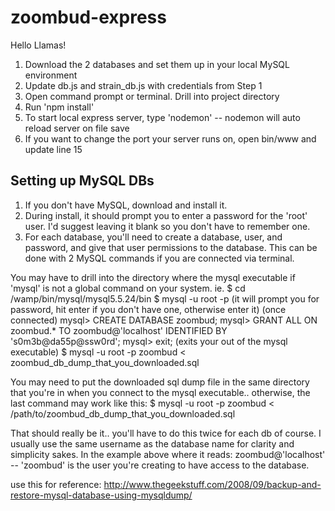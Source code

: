 # zoombud-express
Hello Llamas!

1. Download the 2 databases and set them up in your local MySQL environment
2. Update db.js and strain_db.js with credentials from Step 1
3. Open command prompt or terminal. Drill into project directory
4. Run 'npm install'
5. To start local express server, type 'nodemon' -- nodemon will auto reload server on file save
6. If you want to change the port your server runs on, open bin/www and update line 15


## Setting up MySQL DBs
1. If you don't have MySQL, download and install it.
2. During install, it should prompt you to enter a password for the 'root' user. I'd suggest leaving it blank so you don't have to remember one.
3. For each database, you'll need to create a database, user, and password, and give that user permissions to the database.
This can be done with 2 MySQL commands if you are connected via terminal.

You may have to drill into the directory where the mysql executable if 'mysql' is not a global command on your system.
ie. $ cd /wamp/bin/mysql/mysql5.5.24/bin
$ mysql -u root -p
(it will prompt you for password, hit enter if you don't have one, otherwise enter it)
(once connected)
mysql> CREATE DATABASE zoombud;
mysql> GRANT ALL ON zoombud.* TO zoombud@'localhost' IDENTIFIED BY 's0m3b@da55p@ssw0rd';
mysql> exit;
(exits your out of the mysql executable)
$ mysql -u root -p zoombud < zoombud_db_dump_that_you_downloaded.sql

You may need to put the downloaded sql dump file in the same directory that you're in when you connect to the mysql executable.. otherwise, the last command may work like this:
$ mysql -u root -p zoombud < /path/to/zoombud_db_dump_that_you_downloaded.sql

That should really be it.. you'll have to do this twice for each db of course. I usually use the same username as the database name for clarity and simplicity sakes.
In the example above where it reads: zoombud@'localhost'  -- 'zoombud' is the user you're creating to have access to the database.

use this for reference:
http://www.thegeekstuff.com/2008/09/backup-and-restore-mysql-database-using-mysqldump/